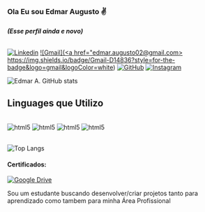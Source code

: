 ### Ola Eu sou Edmar Augusto ✌️ 
###### **(Esse perfil ainda e novo)**

[![Linkedin](https://img.shields.io/badge/LinkedIn-0077B5?style=for-the-badge&logo=linkedin&logoColor=white)](https://www.linkedin.com/in/edmar-augusto-martins-62b3a9289/)
[![Gmail](<a href="edmar.augusto02@gmail.com> https://img.shields.io/badge/Gmail-D14836?style=for-the-badge&logo=gmail&logoColor=white</a>)]()
[![GitHub](https://img.shields.io/badge/GitHub-100000?style=for-the-badge&logo=github&logoColor=white)](https://github.com/EdmarAM)
[![Instagram](https://img.shields.io/badge/Instagram-E4405F?style=for-the-badge&logo=instagram&logoColor=white)](https://instagram.com/ed_a_martins?utm_source=qr&igshid=MThlNWY1MzQwNA==)

![Edmar A. GitHub stats](https://github-readme-stats.vercel.app/api?username=EdmarAM&show_icons=true&theme=radical)

## Linguages que Utilizo

<div style="display: inline_block"><br/>
    <img align="center "alt="html5"src="https://img.shields.io/badge/HTML5-E34F26?style=for-the-badge&logo=html5&logoColor=white" />
    <img align="center "alt="html5"src="https://img.shields.io/badge/CSS3-1572B6?style=for-the-badge&logo=css3&logoColor=white" />
    <img align="center "alt="html5"src="https://img.shields.io/badge/Python-14354C?style=for-the-badge&logo=python&logoColor=white" />
    <img align="center "alt="html5"src="https://img.shields.io/badge/PHP-777BB4?style=for-the-badge&logo=php&logoColor=white" />
</div><br/>

![Top Langs](https://github-readme-stats.vercel.app/api/top-langs/?username=EdmarAM&size_weight=0.5&count_weight=0.5)

#### Certificados: 
[![Google Drive](https://img.shields.io/badge/Google%20Drive-4285F4?style=for-the-badge&logo=googledrive&logoColor=white)](https://drive.google.com/drive/folders/1M00DvKlwjmvs1INkCbgeZX5_CaUVYtor)

Sou um estudante buscando desenvolver/criar projetos tanto para aprendizado como tambem para minha Área Profissional
